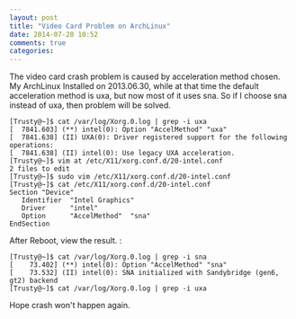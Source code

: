 ```yaml
---
layout: post
title: "Video Card Problem on ArchLinux"
date: 2014-07-20 10:52
comments: true
categories: 
---
```

The video card crash problem is caused by acceleration method chosen. My ArchLinux Installed on 2013.06.30, while at that time the default acceleration method is uxa, but now most of it uses sna. So if I choose sna instead of uxa, then problem will be solved.    

```
[Trusty@~]$ cat /var/log/Xorg.0.log | grep -i uxa
[  7841.603] (**) intel(0): Option "AccelMethod" "uxa"
[  7841.638] (II) UXA(0): Driver registered support for the following operations:
[  7841.638] (II) intel(0): Use legacy UXA acceleration.
[Trusty@~]$ vim at /etc/X11/xorg.conf.d/20-intel.conf
2 files to edit
[Trusty@~]$ sudo vim /etc/X11/xorg.conf.d/20-intel.conf
[Trusty@~]$ cat /etc/X11/xorg.conf.d/20-intel.conf
Section "Device"
   Identifier  "Intel Graphics"
   Driver      "intel"
   Option      "AccelMethod"  "sna"
EndSection

```

After Reboot, view the result. :

```
[Trusty@~]$ cat /var/log/Xorg.0.log | grep -i sna
[    73.402] (**) intel(0): Option "AccelMethod" "sna"
[    73.532] (II) intel(0): SNA initialized with Sandybridge (gen6, gt2) backend
[Trusty@~]$ cat /var/log/Xorg.0.log | grep -i uxa

```

Hope crash won't happen again.    
